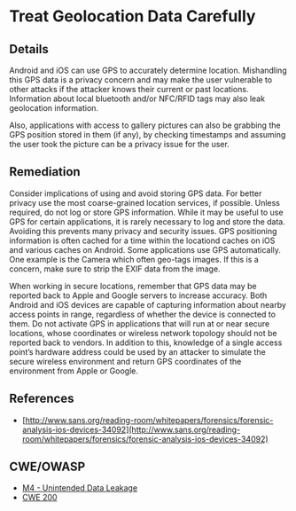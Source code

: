 # Treat Geolocation Data Carefully

## Details

Android and iOS can use GPS to accurately determine location. Mishandling this GPS data is a privacy concern and may make the user vulnerable to other attacks if the attacker knows their current or past locations. Information about local bluetooth and/or NFC/RFID tags may also leak geolocation information.

Also, applications with access to gallery pictures can also be grabbing the GPS position stored in them (if any), by checking timestamps and assuming the user took the picture can be a privacy issue for the user.

## Remediation

Consider implications of using and avoid storing GPS data. For better privacy use the most coarse-grained location services, if possible. Unless required, do not log or store GPS information. While it may be useful to use GPS for certain applications, it is rarely necessary to log and store the data. Avoiding this prevents many privacy and security issues. GPS positioning information is often cached for a time within the locationd caches on iOS and various caches on Android. Some applications use GPS automatically. One example is the Camera which often geo-tags images. If this is a concern, make sure to strip the EXIF data from the image.

When working in secure locations, remember that GPS data may be reported back to Apple and Google servers to increase accuracy. Both Android and iOS devices are capable of capturing information about nearby access points in range, regardless of whether the device is connected to them. Do not activate GPS in applications that will run at or near secure locations, whose coordinates or wireless network topology should not be reported back to vendors. In addition to this, knowledge of a single access point’s hardware address could be used by an attacker to simulate the secure wireless environment and return GPS coordinates of the environment from Apple or Google.

## References

 * [http://www.sans.org/reading-room/whitepapers/forensics/forensic-analysis-ios-devices-34092](http://www.sans.org/reading-room/whitepapers/forensics/forensic-analysis-ios-devices-34092)

## CWE/OWASP 

 * [M4 - Unintended Data Leakage](https://www.owasp.org/index.php/Mobile_Top_10_2014-M4)
 * [CWE 200](http://cwe.mitre.org/data/definitions/200.html)
